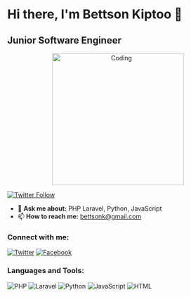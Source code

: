 # Hi there, I'm Bettson Kiptoo 👋
## Junior Software Engineer

<div align="center"><img src="https://cdn.dribbble.com/users/1162077/screenshots/3848914/programmer.gif" alt="Coding" width="300"/></div>

[![Twitter Follow](https://img.shields.io/twitter/follow/BettsonKiptoo1?logo=twitter&style=for-the-badge)](https://twitter.com/BettsonKiptoo1)

- 💬 **Ask me about:** PHP Laravel, Python, JavaScript
- 📫 **How to reach me:** [bettsonk@gmail.com](mailto:bettsonk@gmail.com)

### Connect with me:
[![Twitter](https://img.shields.io/badge/-Twitter-1DA1F2?style=for-the-badge&logo=twitter&logoColor=white)](https://twitter.com/bettsonkiptoo1)
[![Facebook](https://img.shields.io/badge/-Facebook-1877F2?style=for-the-badge&logo=facebook&logoColor=white)](https://fb.com/bettsonkiptoo)

### Languages and Tools:
![PHP](https://img.shields.io/badge/-PHP-777BB4?style=for-the-badge&logo=php&logoColor=white)
![Laravel](https://img.shields.io/badge/-Laravel-FF2D20?style=for-the-badge&logo=laravel&logoColor=white)
![Python](https://img.shields.io/badge/-Python-3776AB?style=for-the-badge&logo=python&logoColor=white)
![JavaScript](https://img.shields.io/badge/-JavaScript-F7DF1E?style=for-the-badge&logo=javascript&logoColor=black)
![HTML](https://img.shields.io/badge/-HTML-F7DF1E?style=for-the-badge&logo=html5&logoColor=white)


